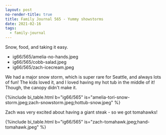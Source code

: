 ```yaml
---
layout: post
no-render-title: true
title: Family Journal 565 - Yummy showstorms
date: 2021-02-16
tags:
  - family-journal
---
```


Snow, food, and taking it easy.

- ig66/565/amelia-no-hands.jpeg
- ig66/565/cobb-salad.jpeg
- ig66/565/zach-icecream.jpeg

We had a major snow storm, which is super rare for Seattle, and always lots of fun! The kids loved it, and I loved having my hot tub in the middle of it! Though, the canopy didn't make it.

{%include bi_table.html b="ig66/565"
is="amelia-tori-snow-storm.jpeg;zach-snowstorm.jpeg;hottub-snow.jpeg" %}

Zach was very excited about having a giant steak - so we got tomahawks!

{%include bi_table.html b="ig66/565"
is="zach-tomahawk.jpeg;hand-tomahawk.jpeg"
%}
